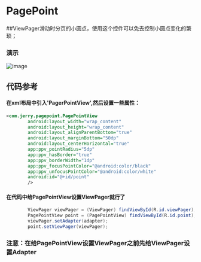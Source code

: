 # PagePoint
##ViewPager滑动时分页的小圆点，使用这个控件可以免去控制小圆点变化的繁琐；

### 演示
![image](https://github.com/llj19900605/PagePoint/raw/master/screenshots/demo.gif)

## 代码参考
#### 在xml布局中引入'PagerPointView',然后设置一些属性：
```xml
<com.jerry.pagepoint.PagePointView
        android:layout_width="wrap_content"
        android:layout_height="wrap_content"
        android:layout_alignParentBottom="true"
        android:layout_marginBottom="50dp"
        android:layout_centerHorizontal="true"
        app:ppv_pointRadius="5dp"
        app:ppv_hasBorder="true"
        app:ppv_borderWidth="1dp"
        app:ppv_focusPointColor="@android:color/black"
        app:ppv_unfocusPointColor="@android:color/white"
        android:id="@+id/point"
        />
```
#### 在代码中给PagePointView设置ViewPager就行了
```java
        ViewPager viewPager = (ViewPager) findViewById(R.id.viewPager);
        PagePointView point = (PagePointView) findViewById(R.id.point);
        viewPager.setAdapter(adapter);
        point.setViewPager(viewPager);
```
### 注意：在给PagePointView设置ViewPager之前先给ViewPager设置Adapter
